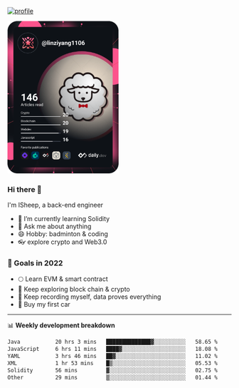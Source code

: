 [![profile](http://img.codelin.xyz/hello-im-isheep.svg)](https://www.calligrapher.ai/)

<a href="https://app.daily.dev/linziyang1106"><img src="/devcard.png" width="250" alt="ISheep's Dev Card"/></a>

### Hi there 🐏

I'm ISheep, a back-end engineer

- 🔭 I’m currently learning Solidity
- 💬 Ask me about anything
- 😄 Hobby: badminton & coding
- 👓 explore crypto and Web3.0

### 🚀 Goals in 2022
+ 🌕 Learn EVM & smart contract
+ 🤔 Keep exploring block chain & crypto
+ 🐏 Keep recording myself, data proves everything
+ 🚗 Buy my first car

-------

📊 **Weekly development breakdown**
<!--START_SECTION:waka-->

```text
Java           20 hrs 3 mins   ██████████████▓░░░░░░░░░░   58.65 %
JavaScript     6 hrs 11 mins   ████▓░░░░░░░░░░░░░░░░░░░░   18.08 %
YAML           3 hrs 46 mins   ██▓░░░░░░░░░░░░░░░░░░░░░░   11.02 %
XML            1 hr 53 mins    █▒░░░░░░░░░░░░░░░░░░░░░░░   05.53 %
Solidity       56 mins         ▓░░░░░░░░░░░░░░░░░░░░░░░░   02.75 %
Other          29 mins         ▒░░░░░░░░░░░░░░░░░░░░░░░░   01.44 %
```

<!--END_SECTION:waka-->
